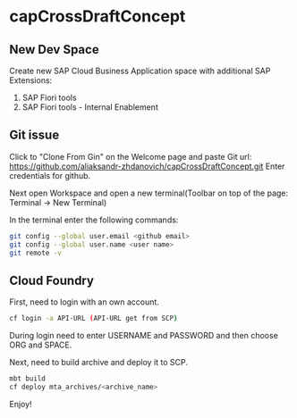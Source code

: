 # capCrossDraftConcept

## New Dev Space

Create new SAP Cloud Business Application space with additional SAP Extensions:
1) SAP Fiori tools
2) SAP Fiori tools - Internal Enablement

## Git issue

Click to "Clone From Gin" on the Welcome page and paste Git url: https://github.com/aliaksandr-zhdanovich/capCrossDraftConcept.git
Enter credentials for github.

Next open Workspace and open a new terminal(Toolbar on top of the page: Terminal -> New Terminal)

In the terminal enter the following commands:
```bash
git config --global user.email <github email>
git config --global user.name <user name>
git remote -v
```

## Cloud Foundry
First, need to login with an own account.
```bash
cf login -a API-URL (API-URL get from SCP)
```
During login need to enter USERNAME and PASSWORD and then choose ORG and SPACE.

Next, need to build archive and deploy it to SCP.
```bash
mbt build
cf deploy mta_archives/<archive_name>
```

Enjoy!
